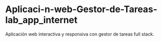 # Aplicaci-n-web-Gestor-de-Tareas-lab_app_internet
Aplicación web interactiva y responsiva con gestor de tareas full stack.
